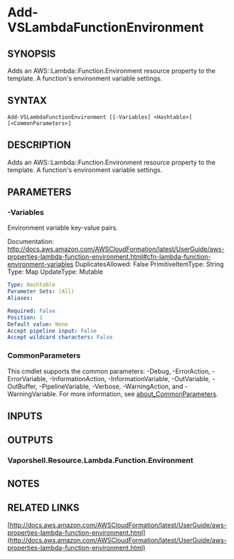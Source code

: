# Add-VSLambdaFunctionEnvironment

## SYNOPSIS
Adds an AWS::Lambda::Function.Environment resource property to the template.
A function's environment variable settings.

## SYNTAX

```
Add-VSLambdaFunctionEnvironment [[-Variables] <Hashtable>] [<CommonParameters>]
```

## DESCRIPTION
Adds an AWS::Lambda::Function.Environment resource property to the template.
A function's environment variable settings.

## PARAMETERS

### -Variables
Environment variable key-value pairs.

Documentation: http://docs.aws.amazon.com/AWSCloudFormation/latest/UserGuide/aws-properties-lambda-function-environment.html#cfn-lambda-function-environment-variables
DuplicatesAllowed: False
PrimitiveItemType: String
Type: Map
UpdateType: Mutable

```yaml
Type: Hashtable
Parameter Sets: (All)
Aliases:

Required: False
Position: 1
Default value: None
Accept pipeline input: False
Accept wildcard characters: False
```

### CommonParameters
This cmdlet supports the common parameters: -Debug, -ErrorAction, -ErrorVariable, -InformationAction, -InformationVariable, -OutVariable, -OutBuffer, -PipelineVariable, -Verbose, -WarningAction, and -WarningVariable. For more information, see [about_CommonParameters](http://go.microsoft.com/fwlink/?LinkID=113216).

## INPUTS

## OUTPUTS

### Vaporshell.Resource.Lambda.Function.Environment
## NOTES

## RELATED LINKS

[http://docs.aws.amazon.com/AWSCloudFormation/latest/UserGuide/aws-properties-lambda-function-environment.html](http://docs.aws.amazon.com/AWSCloudFormation/latest/UserGuide/aws-properties-lambda-function-environment.html)

